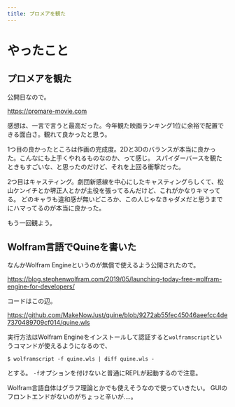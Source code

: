 ```yaml
---
title: プロメアを観た
---
```


# やったこと

## プロメアを観た

公開日なので。

https://promare-movie.com

感想は、一言で言うと最高だった。今年観た映画ランキング1位に余裕で配置できる面白さ。観れて良かったと思う。

1つ目の良かったところは作画の完成度。2Dと3Dのバランスが本当に良かった。こんなにも上手くやれるものなのか、って感じ。
スパイダーバースを観たときもすごいな、と思ったのだけど、それを上回る衝撃だった。

2つ目はキャスティング。劇団新感線を中心にしたキャスティングらしくて、松山ケンイチとか堺正人とかが主役を張ってるんだけど、これがかなりキマってる。
どのキャラも違和感が無いどころか、この人じゃなきゃダメだと思うまでにハマってるのが本当に良かった。

もう一回観よう。

## Wolfram言語でQuineを書いた

なんかWolfram Engineというのが無償で使えるよう公開されたので。

https://blog.stephenwolfram.com/2019/05/launching-today-free-wolfram-engine-for-developers/

コードはこの辺。

https://github.com/MakeNowJust/quine/blob/9272ab55fec45046aeefcc4de7370489709cf014/quine.wls

実行方法はWolfram Engineをインストールして認証すると`wolframscript`というコマンドが使えるようになるので、

```console
$ wolframscript -f quine.wls | diff quine.wls -
```

とする。
`-f`オプションを付けないと普通にREPLが起動するので注意。

Wolfram言語自体はグラフ理論とかでも使えそうなので使っていきたい。
GUIのフロントエンドがないのがちょっと辛いが‥‥。

